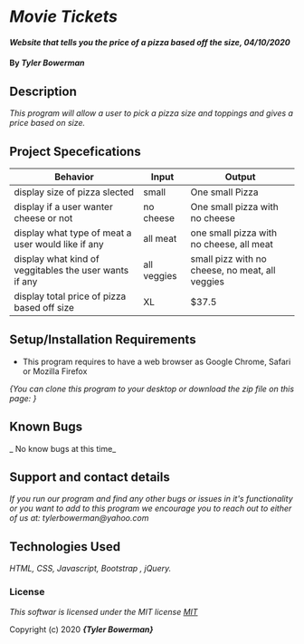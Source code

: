 # _Movie Tickets_

#### _Website that tells you the price of a pizza based off the size, 04/10/2020_

#### By _**Tyler Bowerman**_

## Description

_This program will allow a user to pick a pizza size and toppings and gives a price based on size._

## Project Specefications

|  Behavior                 |  Input  | Output
|---------------------------|---------|-------
|display size of pizza slected|small| One small Pizza|
|display if a user wanter cheese or not| no cheese|One small pizza with no cheese|
|display what type of meat a user would like if any|all meat| one small pizza with no cheese, all meat|
|display what kind of veggitables the user wants if any| all veggies| small pizz with no cheese, no meat, all veggies|
|display total price of pizza based off size|XL|$37.5|

## Setup/Installation Requirements

* This program requires to have a web browser as Google Chrome, Safari or Mozilla Firefox

_{You can clone this program to your desktop or download the zip file on this page: }_

## Known Bugs

_ No know bugs at this time_

## Support and contact details

_If you run our program and find any other bugs or issues in it's functionality or you want to add to this program we encourage you to reach out to either of us at: tylerbowerman@yahoo.com_

## Technologies Used

_HTML, CSS, Javascript, Bootstrap , jQuery._

### License

*This softwar is licensed under the MIT license [MIT](https://en.wikipedia.org/wiki/MIT_License)*

Copyright (c) 2020 **_{Tyler Bowerman}_**